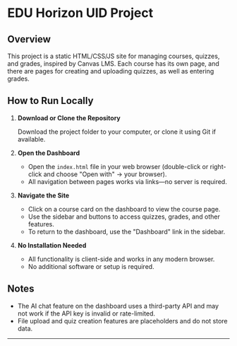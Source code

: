 # EDU Horizon UID Project
## Overview

This project is a static HTML/CSS/JS site for managing courses, quizzes, and grades, inspired by Canvas LMS. Each course has its own page, and there are pages for creating and uploading quizzes, as well as entering grades.

## How to Run Locally

1. **Download or Clone the Repository**

   Download the project folder to your computer, or clone it using Git if available.

2. **Open the Dashboard**

   - Open the `index.html` file in your web browser (double-click or right-click and choose "Open with" → your browser).
   - All navigation between pages works via links—no server is required.

3. **Navigate the Site**

   - Click on a course card on the dashboard to view the course page.
   - Use the sidebar and buttons to access quizzes, grades, and other features.
   - To return to the dashboard, use the "Dashboard" link in the sidebar.

4. **No Installation Needed**

   - All functionality is client-side and works in any modern browser.
   - No additional software or setup is required.

## Notes

- The AI chat feature on the dashboard uses a third-party API and may not work if the API key is invalid or rate-limited.
- File upload and quiz creation features are placeholders and do not store data.

---
